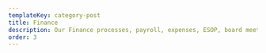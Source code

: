 ```yaml
---
templateKey: category-post
title: Finance
description: Our Finance processes, payroll, expenses, ESOP, board meetings, business operations, and internal audit
order: 3
---
```

